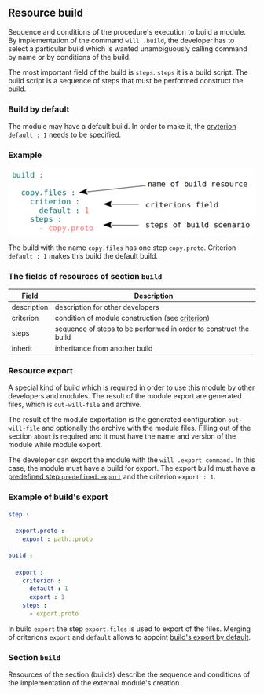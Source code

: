 ## Resource build

Sequence and conditions of the procedure's execution to build a module. By implementation of the command `will .build`, the developer has to select a particular build which is wanted unambiguously calling command by name or by conditions of the build.

The most important field of the build  is `steps`. `steps` it is a build script. The build script is a sequence of steps that must be performed construct the build.

### Build by default

The module may have a default build. In order to make it, the [cryterion `default : 1`](Criterions.md#Використання) needs to be specified.

### Example

![section.build.png](./Images/section.build.png)

The build with the name `copy.files` has one step `copy.proto`. Criterion `default : 1` makes this build the default build.

### The fields of resources of section `build`  

| Field        | Description                                                            |
|---------------|------------------------------------------------------------------|
| description   | description for other developers                                    |
| criterion     | condition of module construction (see [criterion](Criterions.md))          |
| steps         | sequence of steps to be performed in order to construct the build        |
| inherit       | inheritance from another build                       |

### Resource export

A special kind of build which is required in order to use this module by other developers and modules. The result of the module export are generated files, which is <code>out-will-file</code> and archive.



The result of the module exportation is the generated configuration `out-will-file`  and optionally the archive with the module files. Filling out of the section `about` is required and it must have the name and version of the module while module export.

The developer can export the module with the `will .export command.` In this case, the module must have a build for export. The export build must have a [predefined step `predefined.export`](ResourceStep.md#вбудований-крок-predefinedexport) and the criterion `export : 1`.

### Example of build's export

```yaml
step :

  export.proto :
    export : path::proto

build :

  export :
    criterion :
      default : 1
      export : 1
    steps :
      - export.proto
```

In build `export` the step `export.files` is used to export of the files. Merging of criterions `export` and `default` allows to appoint [build's export by default](Criterions.md#Використання).

### Section <code>build</code>

Resources of the section (builds) describe the sequence and conditions of the implementation of the external module's creation .

